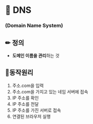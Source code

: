 # 🏡 DNS
### (Domain Name System)

## ✏ 정의
- **도메인 이름을 관리**하는 것

## 🔁동작원리
1. 주소.com을 입력
2. 주소.com을 가지고 있는 네임 서버에 접속
3. IP 주소를 확인
4. IP 주소를 전달
5. IP 주소를 가진 서버로 접속
6. 연결된 브라우저 실행
